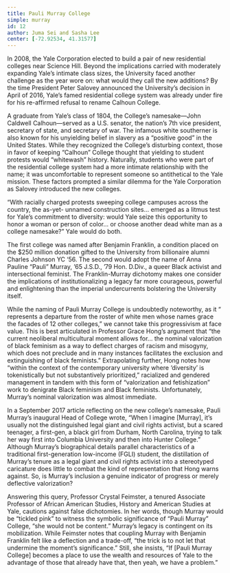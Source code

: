```yaml
---
title: Pauli Murray College
simple: murray
id: 12
author: Juma Sei and Sasha Lee
center: [-72.92534, 41.31577]
---
```


In 2008, the Yale Corporation elected to build a pair of new
residential colleges near Science Hill. Beyond the implications
carried with moderately expanding Yale’s intimate class sizes, the
University faced another challenge as the year wore on: what would
they call the new additions? By the time President Peter Salovey
announced the University’s decision in April of 2016, Yale’s famed
residential college system was already under fire for his re-affirmed
refusal to rename Calhoun College.

A graduate from Yale’s class of 1804, the College’s namesake—John
Caldwell Calhoun—served as a U.S. senator, the nation’s 7th vice
president, secretary of state, and secretary of war. The infamous
white southerner is also known for his unyielding belief in slavery as
a “positive good” in the United States. While they recognized the
College’s disturbing context, those in favor of keeping “Calhoun”
College thought that yielding to student protests would “whitewash”
history. Naturally, students who were part of the residential college
system had a more intimate relationship with the name; it was
uncomfortable to represent someone so antithetical to the Yale
mission. These factors prompted a similar dilemma for the Yale
Corporation as Salovey introduced the new colleges.

“With racially charged protests sweeping college campuses across the
country, the as-yet- unnamed construction sites... emerged as a litmus
test for Yale’s commitment to diversity: would Yale seize this
opportunity to honor a woman or person of color... or choose another
dead white man as a college namesake?” Yale would do both.

The first college was named after Benjamin Franklin, a condition
placed on the $250 million donation gifted to the University from
billionaire alumni Charles Johnson YC ‘56. The second would adopt the
name of Anna Pauline “Pauli” Murray, ’65 J.S.D., ’79 Hon. D.Div., a
queer Black activist and intersectional feminist. The Franklin-Murray
dichotomy makes one consider the implications of institutionalizing a
legacy far more courageous, powerful and enlightening than the
imperial undercurrents bolstering the University itself.

While the naming of Pauli Murray College is undoubtedly noteworthy, as
it “ represents a departure from the roster of white men whose names
grace the facades of 12 other colleges,” we cannot take this
progressivism at face value. This is best articulated in Professor
Grace Hong’s argument that “the current neoliberal multicultural
moment allows for... the nominal valorization of black feminism as a
way to deflect charges of racism and misogyny, which does not preclude
and in many instances facilitates the exclusion and extinguishing of
black feminists.” Extrapolating further, Hong notes how “within the
context of the contemporary university where ‘diversity’ is
tokenistically but not substantively prioritized,” racialized and
gendered management in tandem with this form of “valorization and
fetishization” work to denigrate Black feminism and Black feminists.
Unfortunately, Murray’s nominal valorization was almost immediate.

In a September 2017 article reflecting on the new college’s namesake,
Pauli Murray’s inaugural Head of College wrote, “When I imagine
[Murray], it’s usually not the distinguished legal giant and civil
rights activist, but a scared teenager, a first-gen, a black girl from
Durham, North Carolina, trying to talk her way first into Columbia
University and then into Hunter College.” Although Murray’s
biographical details parallel characteristics of a traditional
first-generation low-income (FGLI) student, the distillation of
Murray’s tenure as a legal giant and civil rights activist into a
stereotyped caricature does little to combat the kind of
representation that Hong warns against. So, is Murray’s inclusion a
genuine indicator of progress or merely deflective valorization?

Answering this query, Professor Crystal Feimster, a tenured Associate
Professor of African American Studies, History and American Studies at
Yale, cautions against false dichotomies. In her words, though Murray
would be “tickled pink” to witness the symbolic significance of “Pauli
Murray” College, “she would not be content.” Murray’s legacy is
contingent on its mobilization. While Feimster notes that coupling
Murray with Benjamin Franklin felt like a deflection and a trade-off,
“the trick is to not let that undermine the moment’s significance.”
Still, she insists, “If [Pauli Murray College] becomes a place to use
the wealth and resources of Yale to the advantage of those that
already have that, then yeah, we have a problem.”
